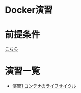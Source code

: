 Docker演習
=========

# 前提条件
[こちら](prerequisites.md)

# 演習一覧
- [演習1 コンテナのライフサイクル](ex01-container-lifecycle.md)
